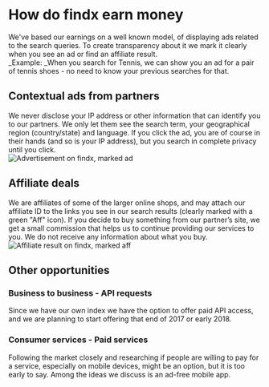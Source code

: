 # How do findx earn money  
We've based our earnings on a well known model, of displaying ads related to the search queries. To create transparency about it we mark it clearly when you see an ad or find an affiliate result.  
_Example: _When you search for Tennis, we can show you an ad for a pair of tennis shoes - no need to know your previous searches for that.

## Contextual ads from partners
We never disclose your IP address or other information that can identify you to our partners. We only let them see the search term, your geographical region (country/state) and language. If you click the ad, you are of course in their hands (and so is your IP address), but you search in complete privacy until you click.  
![Advertisement on findx, marked ad](https://help.findx.com/_media/en/ad.png)  

## Affiliate deals
We are affiliates of some of the larger online shops, and may attach our affiliate ID to the links you see in our search results (clearly marked with a green "Aff" icon). If you decide to buy something from our partner’s site, we get a small commission that helps us to continue providing our services to you. We do not receive any information about what you buy.  
![Affiliate result on findx, marked aff](https://help.findx.com/_media/en/aff.png) 


## Other opportunities

### Business to business - API requests
Since we have our own index we have the option to offer paid API access, and we are planning to start offering that end of 2017 or early 2018.

### Consumer services - Paid services
Following the market closely and researching if people are willing to pay for a service, especially on mobile devices, might be an option, but it is too early to say. Among the ideas we discuss is an ad-free mobile app.
